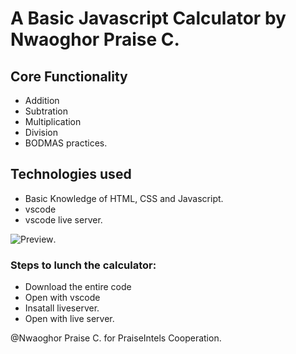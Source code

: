 # A Basic Javascript Calculator by Nwaoghor Praise C.


## Core Functionality
- Addition
- Subtration
- Multiplication
- Division
- BODMAS practices.


## Technologies used
- Basic Knowledge of HTML, CSS and Javascript.
- vscode
- vscode live server.


![Preview](/style/rp.png).


### Steps to lunch the calculator:
- Download the entire code
- Open with vscode
- Insatall liveserver.
- Open with live server.

@Nwaoghor Praise C. for PraiseIntels Cooperation.
